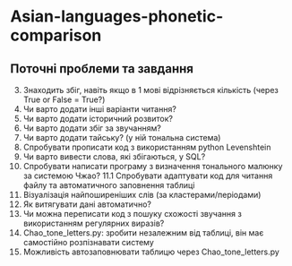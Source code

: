 # Asian-languages-phonetic-comparison
## Поточні проблеми та завдання
3. Знаходить збіг, навіть якщо в 1 мові відрізняється кількість (через True or False = True?)
5. Чи варто додати інші варіанти читання?
6. Чи варто додати історичний розвиток?
7. Чи варто додати збіг за звучанням?
8. Чи варто додати тайську? (у ній тональна система)
9. Спробувати прописати код з використанням python Levenshtein
10. Чи варто вивести слова, які збігаються, у SQL?
11. Спробувати написати програму з визначення тонального малюнку за системою Чжао?
    11.1 Спробувати адаптувати код для читання файлу та автоматичного заповнення таблиці
12. Візуалізація найпоширеніших слів (за кластерами/періодами) 
13. Як витягувати дані автоматично?
14. Чи можна переписати код з пошуку схожості звучання з використанням регулярних виразів?
15. Chao_tone_letters.py: зробити незалежним від таблиці, він має самостійно розпізнавати систему
16. Можливість автозаповнювати таблицю через Chao_tone_letters.py
